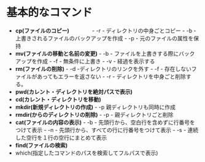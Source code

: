 基本的なコマンド
====================

- __cp(ファイルのコピー)__
    　　　　- -r
                - ディレクトリの中身ごとコピー
            - -b
                - 上書きされるファイルのバックアップを作成
            - -p
                - 元のファイルの属性を保持
- __mv(ファイルの移動と名前の変更)__
        - -b
            - ファイルを上書きする際にバックアップを作成
        - -f
            - 無条件に上書き
        - -v
            - 経過を表示する
- __rm(ファイルの削除)__
        - -d
            -ディレクトリのリンクを外す
        - -f
            - 存在しないファイルがあってもエラーを返さない
        - -r
            - ディレクトリを中身ごと削除する。
- __pwd(カレント・ディレクトリを絶対パスで表示)__
- __cd(カレント・ディレクトリを移動)__
- __mkdir(新規ディレクトリの作成)__
        - -p 親ディレクトリも同時に作成
- __rmdir(からのディレクトリの削除)__
        - -p
            - 親ディレクトリごと削除
- __cat(ファイルの内容の表示)__
        - -b
            - 先頭行から、空白行を含めずに行番号をつけて表示
        - -n
            - 先頭行から、すべての行に行番号をつけて表示
        - -s
            - 連続した空行を１行の空行にまとめて表示
- __find(ファイルの検索)__
- which(指定したコマンドのパスを検索してフルパスで表示)

     
